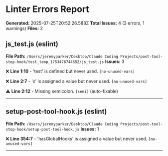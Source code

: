 # Linter Errors Report

**Generated:** 2025-07-25T20:52:26.588Z
**Total Issues:** 4 (3 errors, 1 warnings)
**Files:** 2

## js_test.js (eslint)

**File Path:** `/Users/jeremyparker/Desktop/Claude Coding Projects/post-tool-stop-hook/test_temp_1753476744552/js_test.js`
**Issues:** 3

❌ **Line 1:10** - 'test' is defined but never used. `[no-unused-vars]`

❌ **Line 2:7** - 'x' is assigned a value but never used. `[no-unused-vars]`

⚠️ **Line 2:12** - Missing semicolon. `[semi]` (auto-fixable)

---

## setup-post-tool-hook.js (eslint)

**File Path:** `/Users/jeremyparker/Desktop/Claude Coding Projects/post-tool-stop-hook/setup-post-tool-hook.js`
**Issues:** 1

❌ **Line 354:7** - 'hasGlobalHooks' is assigned a value but never used. `[no-unused-vars]`

---

